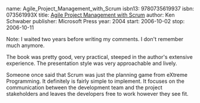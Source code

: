 name: Agile_Project_Management_with_Scrum
isbn13: 9780735619937
isbn: 073561993X
title: [Agile Project Management with Scrum](http://amzn.com/073561993X)
author: Ken Schwaber
publisher: Microsoft Press
year: 2004
start: 2006-10-02
stop: 2006-10-11

<span class="newthought">Note:</span> I waited two years before writing my
comments.  I don't remember much anymore.

The book was pretty good, very practical, steeped in the author's extensive
experience.  The presentation style was very approachable and lively.

Someone once said that Scrum was just the planning game from eXtreme
Programming.  It definitely is fairly simple to implement.  It focuses on the
communication between the development team and the project stakeholders and
leaves the developers free to work however they see fit.
